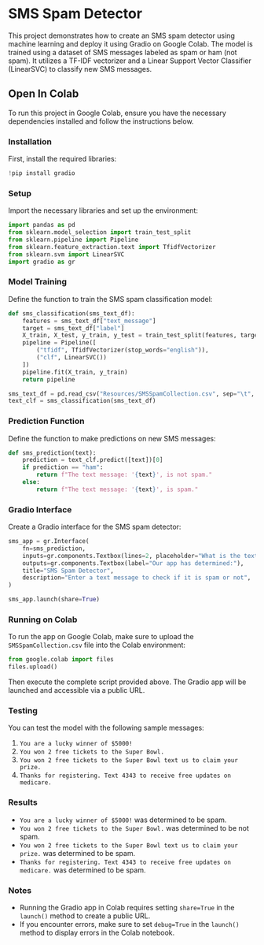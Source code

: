 # SMS Spam Detector

This project demonstrates how to create an SMS spam detector using machine learning and deploy it using Gradio on Google Colab. The model is trained using a dataset of SMS messages labeled as spam or ham (not spam). It utilizes a TF-IDF vectorizer and a Linear Support Vector Classifier (LinearSVC) to classify new SMS messages.

## Open In Colab

To run this project in Google Colab, ensure you have the necessary dependencies installed and follow the instructions below.

### Installation

First, install the required libraries:

```python
!pip install gradio
```

### Setup

Import the necessary libraries and set up the environment:

```python
import pandas as pd
from sklearn.model_selection import train_test_split
from sklearn.pipeline import Pipeline
from sklearn.feature_extraction.text import TfidfVectorizer
from sklearn.svm import LinearSVC
import gradio as gr
```

### Model Training

Define the function to train the SMS spam classification model:

```python
def sms_classification(sms_text_df):
    features = sms_text_df["text_message"]
    target = sms_text_df["label"]
    X_train, X_test, y_train, y_test = train_test_split(features, target, test_size=0.33, random_state=42)
    pipeline = Pipeline([
        ("tfidf", TfidfVectorizer(stop_words="english")),
        ("clf", LinearSVC())
    ])
    pipeline.fit(X_train, y_train)
    return pipeline

sms_text_df = pd.read_csv("Resources/SMSSpamCollection.csv", sep="\t", names=["label", "text_message"])
text_clf = sms_classification(sms_text_df)
```

### Prediction Function

Define the function to make predictions on new SMS messages:

```python
def sms_prediction(text):
    prediction = text_clf.predict([text])[0]
    if prediction == "ham":
        return f"The text message: '{text}', is not spam."
    else:
        return f"The text message: '{text}', is spam."
```

### Gradio Interface

Create a Gradio interface for the SMS spam detector:

```python
sms_app = gr.Interface(
    fn=sms_prediction,
    inputs=gr.components.Textbox(lines=2, placeholder="What is the text message you want to test?", label="Enter SMS text here..."),
    outputs=gr.components.Textbox(label="Our app has determined:"),
    title="SMS Spam Detector",
    description="Enter a text message to check if it is spam or not",
)

sms_app.launch(share=True)
```

### Running on Colab

To run the app on Google Colab, make sure to upload the `SMSSpamCollection.csv` file into the Colab environment:

```python
from google.colab import files
files.upload()
```

Then execute the complete script provided above. The Gradio app will be launched and accessible via a public URL.

### Testing

You can test the model with the following sample messages:

1. `You are a lucky winner of $5000!`
2. `You won 2 free tickets to the Super Bowl.`
3. `You won 2 free tickets to the Super Bowl text us to claim your prize.`
4. `Thanks for registering. Text 4343 to receive free updates on medicare.`

### Results

- `You are a lucky winner of $5000!` was determined to be spam.
- `You won 2 free tickets to the Super Bowl.` was determined to be not spam.
- `You won 2 free tickets to the Super Bowl text us to claim your prize.` was determined to be spam.
- `Thanks for registering. Text 4343 to receive free updates on medicare.` was determined to be spam.

### Notes

- Running the Gradio app in Colab requires setting `share=True` in the `launch()` method to create a public URL.
- If you encounter errors, make sure to set `debug=True` in the `launch()` method to display errors in the Colab notebook.


